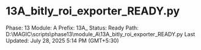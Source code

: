 # 13A_bitly_roi_exporter_READY.py

Phase: 13
Module: A
Prefix: 13A_
Status: Ready
Path: D:\MAGIC\scripts\phase13\module_A\13A_bitly_roi_exporter_READY.py
Last Updated: July 28, 2025 5:14 PM (GMT+5:30)